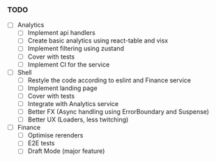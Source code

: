 ### TODO
- [ ] Analytics
    - [ ] Implement api handlers
    - [ ] Create basic analytics using react-table and visx
    - [ ] Implement filtering using zustand
    - [ ] Cover with tests
    - [ ] Implement CI for the service
- [ ] Shell
    - [ ] Restyle the code according to eslint and Finance service
    - [ ] Implement landing page
    - [ ] Cover with tests
    - [ ] Integrate with Analytics service
    - [ ] Better FX (Async handling using ErrorBoundary and Suspense)
    - [ ] Better UX (Loaders, less twitching)
- [ ] Finance
    - [ ] Optimise rerenders
    - [ ] E2E tests
    - [ ] Draft Mode (major feature)